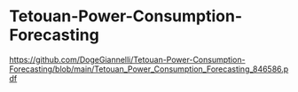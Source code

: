 # Tetouan-Power-Consumption-Forecasting

https://github.com/DogeGiannelli/Tetouan-Power-Consumption-Forecasting/blob/main/Tetouan_Power_Consumption_Forecasting_846586.pdf
